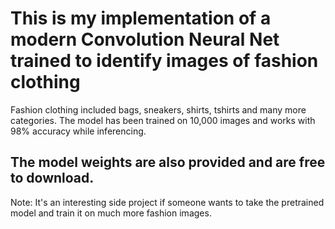 # This is my implementation of a modern Convolution Neural Net trained to identify images of fashion clothing

Fashion clothing included bags, sneakers, shirts, tshirts and many more categories.
The model has been trained on 10,000 images and works with 98% accuracy while inferencing.

## The model weights are also provided and are free to download. 

Note: It's an interesting side project if someone wants to take the pretrained model and train it on much more fashion images.
